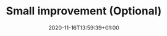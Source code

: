 ---
title: "Small improvement (Optional)"
lead: "Removing deleting permissions to Admin users."
date: 2020-11-16T13:59:39+01:00
lastmod: 2020-11-16T13:59:39+01:00
draft: false
images: []
menu:
  docs:
    parent: "event-planner"
weight: 60
toc: true
---